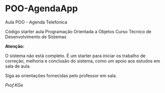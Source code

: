 # POO-AgendaApp
Aula POO - Agenda Telefonica

Código starter aula Programação Orientada a Objetos
Curso Técnico de Desenvolvimento de Sistemas

**Atenção:**

O sistema não está completo. É um starter para iniciar os trabalho de correção, melhoria e conclusão do sistema, como um apoio aos estudos em sala de aula.

Siga as orientações fornecidas pelo professor em sala.

*Prof.KGe*

